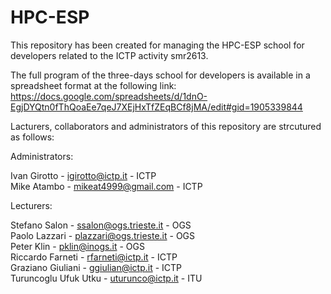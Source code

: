 HPC-ESP
=======

This repository has been created for managing the HPC-ESP school for developers related to the ICTP activity smr2613.

The full program of the three-days school for developers is available in a spreadsheet format at the following link:
https://docs.google.com/spreadsheets/d/1dnO-EgjDYQtn0fThQoaEe7qeJ7XEjHxTfZEqBCf8jMA/edit#gid=1905339844

Lacturers, collaborators and administrators of this repository are strcutured as follows:

Administrators:

Ivan Girotto - igirotto@ictp.it - ICTP   
Mike Atambo  - mikeat4999@gmail.com - ICTP  


Lecturers:

Stefano Salon - ssalon@ogs.trieste.it - OGS  
Paolo Lazzari - plazzari@ogs.trieste.it - OGS  
Peter Klin - pklin@inogs.it - OGS  
Riccardo Farneti - rfarneti@ictp.it - ICTP  
Graziano Giuliani - ggiulian@ictp.it - ICTP  
Turuncoglu Ufuk Utku - uturunco@ictp.it - ITU  

